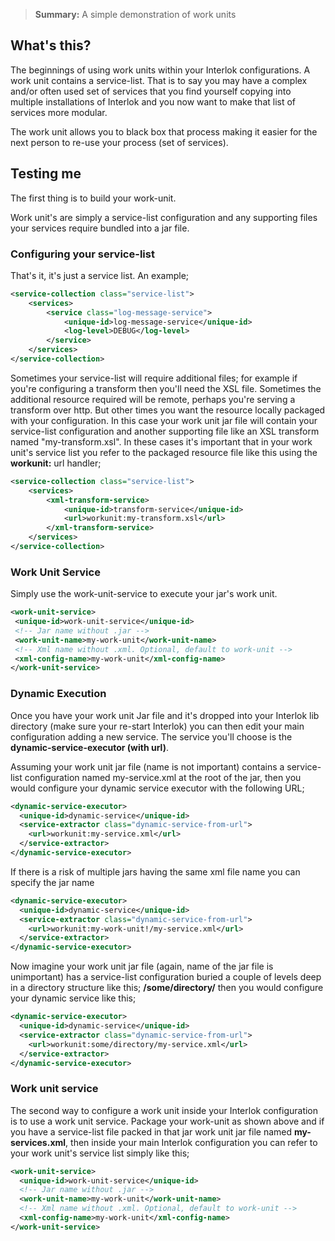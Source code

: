 > **Summary:** A simple demonstration of work units

## What's this? ##

The beginnings of using work units within your Interlok configurations.
A work unit contains a service-list.  That is to say you may have a complex and/or often used set of services that you find yourself copying into multiple installations of Interlok and you now want to make that list of services more modular.

The work unit allows you to black box that process making it easier for the next person to re-use your process (set of services).

## Testing me ##

The first thing is to build your work-unit.

Work unit's are simply a service-list configuration and any supporting files your services require bundled into a jar file. 

### Configuring your service-list ###

That's it, it's just a service list.  An example;

```xml
<service-collection class="service-list">
	<services>
		<service class="log-message-service">
			<unique-id>log-message-service</unique-id>
			<log-level>DEBUG</log-level>
		</service>
	</services>
</service-collection>
```

Sometimes your service-list will require additional files; for example if you're configuring a transform then you'll need the XSL file.  Sometimes the additional resource required will be remote, perhaps you're serving a transform over http.  But other times you want the resource locally packaged with your configuration.  In this case your work unit jar file will contain your service-list configuration and another supporting file like an XSL transform named "my-transform.xsl".  In these cases it's important that in your work unit's service list you refer to the packaged resource file like this using the  __workunit:__  url handler;

```xml
<service-collection class="service-list">
	<services>
		<xml-transform-service>
			<unique-id>transform-service</unique-id>
			<url>workunit:my-transform.xsl</url>
		</xml-transform-service>
	</services>
</service-collection>
```

### Work Unit Service ###

Simply use the work-unit-service to execute your jar's work unit.

```xml
<work-unit-service>
 <unique-id>work-unit-service</unique-id>
 <!-- Jar name without .jar -->
 <work-unit-name>my-work-unit</work-unit-name>
 <!-- Xml name without .xml. Optional, default to work-unit -->
 <xml-config-name>my-work-unit</xml-config-name>
</work-unit-service>
```

### Dynamic Execution ###

Once you have your work unit Jar file and it's dropped into your Interlok lib directory (make sure your re-start Interlok) you can then edit your main configuration adding a new service.  The service you'll choose is the __dynamic-service-executor (with url)__. 

Assuming your work unit jar file (name is not important) contains a service-list configuration named my-service.xml at the root of the jar, then you would configure your dynamic service executor with the following URL;

```xml
<dynamic-service-executor>
  <unique-id>dynamic-service</unique-id>
  <service-extractor class="dynamic-service-from-url">
    <url>workunit:my-service.xml</url>
  </service-extractor>
</dynamic-service-executor>
```

If there is a risk of multiple jars having the same xml file name you can specify the jar name

```xml
<dynamic-service-executor>
  <unique-id>dynamic-service</unique-id>
  <service-extractor class="dynamic-service-from-url">
    <url>workunit:my-work-unit!/my-service.xml</url>
  </service-extractor>
</dynamic-service-executor>
```

Now imagine your work unit jar file (again, name of the jar file is unimportant) has a service-list configuration buried a couple of levels deep in a directory structure like this; __/some/directory/__ then you would configure your dynamic service like this;

```xml
<dynamic-service-executor>
  <unique-id>dynamic-service</unique-id>
  <service-extractor class="dynamic-service-from-url">
    <url>workunit:some/directory/my-service.xml</url>
  </service-extractor>
</dynamic-service-executor>
```

### Work unit service ###

The second way to configure a work unit inside your Interlok configuration is to use a work unit service.
Package your work-unit as shown above and if you have a service-list file packed in that jar work unit jar file named __my-services.xml__, then inside your main Interlok configuration you can refer to your work unit's service list simply like this;

```xml
<work-unit-service>
  <unique-id>work-unit-service</unique-id>
  <!-- Jar name without .jar -->
  <work-unit-name>my-work-unit</work-unit-name>
  <!-- Xml name without .xml. Optional, default to work-unit -->
  <xml-config-name>my-work-unit</xml-config-name>
</work-unit-service>
```
